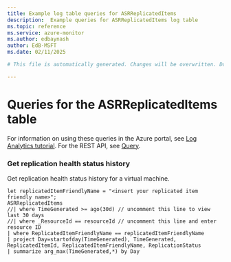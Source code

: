 ```yaml
---
title: Example log table queries for ASRReplicatedItems
description:  Example queries for ASRReplicatedItems log table
ms.topic: reference
ms.service: azure-monitor
ms.author: edbaynash
author: EdB-MSFT
ms.date: 02/11/2025

# This file is automatically generated. Changes will be overwritten. Do not change this file directly. 

---
```


# Queries for the ASRReplicatedItems table

For information on using these queries in the Azure portal, see [Log Analytics tutorial](/azure/azure-monitor/logs/log-analytics-tutorial). For the REST API, see [Query](/rest/api/loganalytics/query).


### Get replication health status history  


Get replication health status history for a virtual machine.  

```query
let replicatedItemFriendlyName = "<insert your replicated item friendly name>";
ASRReplicatedItems
//| where TimeGenerated >= ago(30d) // uncomment this line to view last 30 days
//| where _ResourceId == resourceId // uncomment this line and enter resource ID
| where ReplicatedItemFriendlyName == replicatedItemFriendlyName
| project Day=startofday(TimeGenerated), TimeGenerated, ReplicatedItemId, ReplicatedItemFriendlyName, ReplicationStatus
| summarize arg_max(TimeGenerated,*) by Day
```

